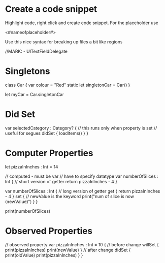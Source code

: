 # Create a code snippet

Highlight code, right click and create code snippet.  For the placeholder use

<#nameofplaceholder#>

Use this nice syntax for breaking up files a bit like regions

//MARK: - UITextFieldDelegate

# Singletons

class Car {
    var colour = "Red"
    static let singletonCar = Car()
}

let myCar = Car.singletonCar

# Did Set

var selectedCategory : Category? {
    // this runs only when property is set
    // useful for segues
        didSet {
            loadItems()
        }
    }

# Computer Properties


let pizzaInInches : Int = 14

// computed - must be var
// have to specify datatype
var numberOfSlices : Int {
    // short version of getter
    return pizzaInInches - 4
}

var numberOfSlices : Int {
    // long version of getter
    get {
        return pizzaInInches - 4
    }
    set {
        // newValue is the keyword
        print("num of slice is now \(newValue)")
    }
}

print(numberOfSlices)

# Observed Properties

// observed property
var pizzaInInches : Int = 10 {
    // before change
    willSet {
        print(pizzaInInches)
        print(newValue)
    }
    // after change
    didSet {
        print(oldValue)
        print(pizzaInInches)
    }
}



